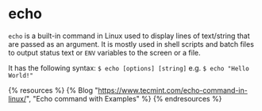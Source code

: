 # echo

`echo` is a built-in command in Linux used to display lines of text/string that are passed as an argument. It is mostly used in shell scripts and batch files to output status text or `ENV` variables to the screen or a file. 

It has the following syntax: `$ echo [options] [string]` e.g. `$ echo "Hello World!"`

{% resources %}
  {% Blog "https://www.tecmint.com/echo-command-in-linux/", "Echo command with Examples" %}
{% endresources %}